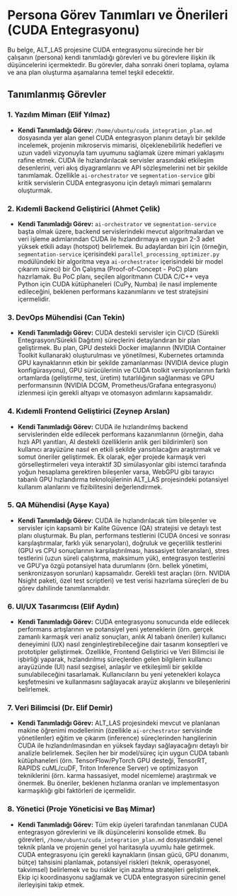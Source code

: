 # Persona Görev Tanımları ve Önerileri (CUDA Entegrasyonu)

Bu belge, ALT_LAS projesine CUDA entegrasyonu sürecinde her bir çalışanın (persona) kendi tanımladığı görevleri ve bu görevlere ilişkin ilk düşüncelerini içermektedir. Bu görevler, daha sonraki öneri toplama, oylama ve ana plan oluşturma aşamalarına temel teşkil edecektir.

## Tanımlanmış Görevler

### 1. Yazılım Mimarı (Elif Yılmaz)

*   **Kendi Tanımladığı Görev:** `/home/ubuntu/cuda_integration_plan.md` dosyasında yer alan genel CUDA entegrasyon planını detaylı bir şekilde incelemek, projenin mikroservis mimarisi, ölçeklenebilirlik hedefleri ve uzun vadeli vizyonuyla tam uyumunu sağlamak üzere mimari yaklaşımı rafine etmek. CUDA ile hızlandırılacak servisler arasındaki etkileşim desenlerini, veri akış diyagramlarını ve API sözleşmelerini net bir şekilde tanımlamak. Özellikle `ai-orchestrator` ve `segmentation-service` gibi kritik servislerin CUDA entegrasyonu için detaylı mimari şemalarını oluşturmak.

### 2. Kıdemli Backend Geliştirici (Ahmet Çelik)

*   **Kendi Tanımladığı Görev:** `ai-orchestrator` ve `segmentation-service` başta olmak üzere, backend servislerindeki mevcut algoritmalardan ve veri işleme adımlarından CUDA ile hızlandırmaya en uygun 2-3 adet yüksek etkili adayı (hotspot) belirlemek. Bu adaylardan biri için (örneğin, `segmentation-service` içerisindeki `parallel_processing_optimizer.py` modülündeki bir algoritma veya `ai-orchestrator` içerisindeki bir model çıkarım süreci) bir Ön Çalışma (Proof-of-Concept - PoC) planı hazırlamak. Bu PoC planı, seçilen algoritmanın CUDA C/C++ veya Python için CUDA kütüphaneleri (CuPy, Numba) ile nasıl implemente edileceğini, beklenen performans kazanımlarını ve test stratejisini içermelidir.

### 3. DevOps Mühendisi (Can Tekin)

*   **Kendi Tanımladığı Görev:** CUDA destekli servisler için CI/CD (Sürekli Entegrasyon/Sürekli Dağıtım) süreçlerini detaylandıran bir plan geliştirmek. Bu plan, GPU destekli Docker imajlarının (NVIDIA Container Toolkit kullanarak) oluşturulması ve yönetilmesi, Kubernetes ortamında GPU kaynaklarının etkin bir şekilde zamanlanması (NVIDIA device plugin konfigürasyonu), GPU sürücülerinin ve CUDA toolkit versiyonlarının farklı ortamlarda (geliştirme, test, üretim) tutarlılığının sağlanması ve GPU performansının (NVIDIA DCGM, Prometheus/Grafana entegrasyonu) izlenmesi için gerekli altyapı ve otomasyon adımlarını kapsamalıdır.

### 4. Kıdemli Frontend Geliştirici (Zeynep Arslan)

*   **Kendi Tanımladığı Görev:** CUDA ile hızlandırılmış backend servislerinden elde edilecek performans kazanımlarının (örneğin, daha hızlı API yanıtları, AI destekli özelliklerin anlık geri bildirimleri) son kullanıcı arayüzüne nasıl en etkili şekilde yansıtılacağını araştırmak ve somut öneriler geliştirmek. Ek olarak, eğer projede karmaşık veri görselleştirmeleri veya interaktif 3D simülasyonlar gibi istemci tarafında yoğun hesaplama gerektiren bileşenler varsa, WebGPU gibi tarayıcı tabanlı GPU hızlandırma teknolojilerinin ALT_LAS projesindeki potansiyel kullanım alanlarını ve fizibilitesini değerlendirmek.

### 5. QA Mühendisi (Ayşe Kaya)

*   **Kendi Tanımladığı Görev:** CUDA ile hızlandırılacak tüm bileşenler ve servisler için kapsamlı bir Kalite Güvence (QA) stratejisi ve detaylı test planı oluşturmak. Bu plan, performans testlerini (CUDA öncesi ve sonrası karşılaştırmalar, farklı yük senaryoları), doğruluk ve geçerlilik testlerini (GPU vs CPU sonuçlarının karşılaştırılması, hassasiyet toleransları), stres testlerini (uzun süreli çalıştırma, maksimum yük), entegrasyon testlerini ve GPU’ya özgü potansiyel hata durumlarını (örn. bellek yönetimi, senkronizasyon sorunları) kapsamalıdır. Gerekli test araçları (örn. NVIDIA Nsight paketi, özel test scriptleri) ve test verisi hazırlama süreçleri de bu görev dahilinde tanımlanmalıdır.

### 6. UI/UX Tasarımcısı (Elif Aydın)

*   **Kendi Tanımladığı Görev:** CUDA entegrasyonu sonucunda elde edilecek performans artışlarının ve potansiyel yeni yeteneklerin (örn. gerçek zamanlı karmaşık veri analiz sonuçları, anlık AI tabanlı öneriler) kullanıcı deneyimini (UX) nasıl zenginleştirebileceğine dair tasarım konseptleri ve prototipler geliştirmek. Özellikle, Frontend Geliştirici ve Veri Bilimcisi ile işbirliği yaparak, hızlandırılmış süreçlerden gelen bilgilerin kullanıcı arayüzünde (UI) nasıl sezgisel, anlaşılır ve etkileşimli bir şekilde sunulabileceğini tasarlamak. Kullanıcıların bu yeni yetenekleri kolayca keşfetmesini ve kullanmasını sağlayacak arayüz akışlarını ve bileşenlerini belirlemek.

### 7. Veri Bilimcisi (Dr. Elif Demir)

*   **Kendi Tanımladığı Görev:** ALT_LAS projesindeki mevcut ve planlanan makine öğrenimi modellerinin (özellikle `ai-orchestrator` servisinde yönetilenler) eğitim ve çıkarım (inference) süreçlerinden hangilerinin CUDA ile hızlandırılmasından en yüksek faydayı sağlayacağını detaylı bir analizle belirlemek. Seçilen her bir model/süreç için uygun CUDA tabanlı kütüphaneleri (örn. TensorFlow/PyTorch GPU desteği, TensorRT, RAPIDS cuML/cuDF, Triton Inference Server) ve optimizasyon tekniklerini (örn. karma hassasiyet, model nicemleme) araştırmak ve önermek. Bu öneriler, beklenen hızlanma oranları ve implementasyon karmaşıklığı gibi faktörleri de içermelidir.

### 8. Yönetici (Proje Yöneticisi ve Baş Mimar)

*   **Kendi Tanımladığı Görev:** Tüm ekip üyeleri tarafından tanımlanan CUDA entegrasyon görevlerini ve ilk düşüncelerini konsolide etmek. Bu görevleri, `/home/ubuntu/cuda_integration_plan.md` dosyasındaki genel teknik planla ve projenin genel yol haritasıyla uyumlu hale getirmek. CUDA entegrasyonu için gerekli kaynakların (insan gücü, GPU donanımı, bütçe) tahsisini planlamak, potansiyel riskleri (teknik, operasyonel, takvimsel) belirlemek ve bu riskler için azaltma stratejileri geliştirmek. Ekip içi koordinasyonu sağlamak ve CUDA entegrasyon sürecinin genel ilerleyişini takip etmek.

